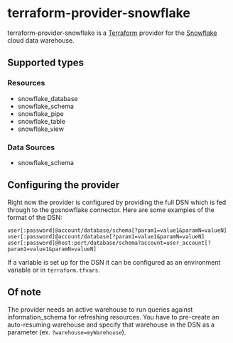# terraform-provider-snowflake

terraform-provider-snowflake is a [Terraform](https://www.terraform.io/) provider for the [Snowflake](https://www.snowflake.net/) cloud data warehouse.

## Supported types

### Resources

- snowflake_database
- snowflake_schema
- snowflake_pipe
- snowflake_table
- snowflake_view

### Data Sources

- snowflake_schema

## Configuring the provider

Right now the provider is configured by providing the full DSN which is fed through to the gosnowflake connector. Here are some examples of the format of the DSN:

```text
user[:password]@account/database/schema[?param1=value1&paramN=valueN]
user[:password]@account/database[?param1=value1&paramN=valueN]
user[:password]@host:port/database/schema?account=user_account[?param1=value1&paramN=valueN]
```

If a variable is set up for the DSN it can be configured as an environment variable or in `terraform.tfvars`.

## Of note

The provider needs an active warehouse to run queries against information_schema for refreshing resources. You have to pre-create an auto-resuming warehouse and specify that warehouse in the DSN as a parameter (ex. `?warehouse=myWarehouse`).